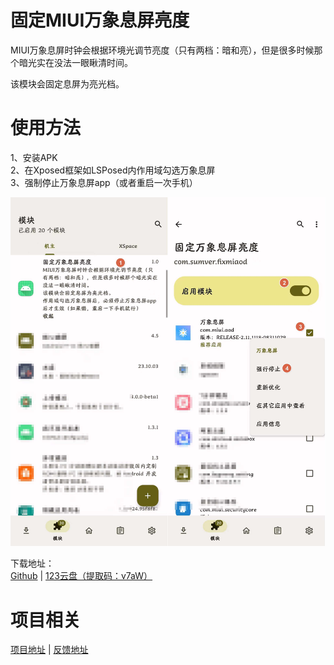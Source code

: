 # 固定MIUI万象息屏亮度

MIUI万象息屏时钟会根据环境光调节亮度（只有两档：暗和亮），但是很多时候那个暗光实在没法一眼瞅清时间。

该模块会固定息屏为亮光档。

# 使用方法
1、安装APK<br>
2、在Xposed框架如LSPosed内作用域勾选万象息屏<br>
3、强制停止万象息屏app（或者重启一次手机）<br>

![setting](https://github.com/sumver/FixAODForMIUI14/blob/master/app/screenshot/%E8%AE%BE%E7%BD%AE%E5%9B%BE.jpg)



下载地址：<br>
[Github](https://github.com/sumver/FixAODForMIUI14/releases/tag/RELEASE) | [123云盘（提取码：v7aW）](https://www.123865.com/s/92jA-2xSAv?提取码:v7aW)



# 项目相关
[项目地址](https://github.com/sumver/FixAODForMIUI14) | [反馈地址](https://github.com/sumver/FixAODForMIUI14/issues)

